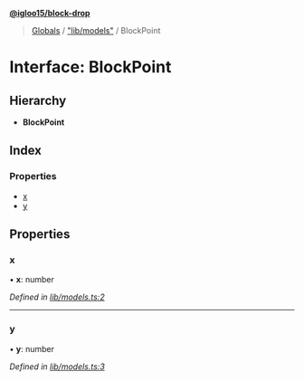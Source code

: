 **[@igloo15/block-drop](../README.md)**

> [Globals](../globals.md) / ["lib/models"](../modules/_lib_models_.md) / BlockPoint

# Interface: BlockPoint

## Hierarchy

* **BlockPoint**

## Index

### Properties

* [x](_lib_models_.blockpoint.md#x)
* [y](_lib_models_.blockpoint.md#y)

## Properties

### x

•  **x**: number

*Defined in [lib/models.ts:2](https://github.com/igloo15/block-drop/blob/8f4b6bb/src/lib/models.ts#L2)*

___

### y

•  **y**: number

*Defined in [lib/models.ts:3](https://github.com/igloo15/block-drop/blob/8f4b6bb/src/lib/models.ts#L3)*
